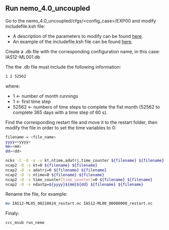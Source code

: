 ## Run nemo_4.0_uncoupled

Go to the nemo_4.0_uncoupled/cfgs/<config_case>/EXP00 and modify includefile.ksh file:

- A description of the parameters to modify can be found [here](Parameters_to_modify_includefile.ksh.md).
- An example of the includefile.ksh file can be found [here](https://github.com/marcolarranaga/ias12wiki/tree/master/models/nemo4.0/run/uncoupled/includefile.ksh).

Create a .db file with the corresponding configuration name, in this case: IAS12-ML001.db

The the .db file must include the following information:

```bash
1 1 52562
```

where:

- 1     &larr; number of month runnings
- 1     &larr; first time step
- 52562 &larr; numbers of time steps to complete the fist month (52562 to complete 365 days with a time step of 60 s).

Find the corresponding restart file and move it to the restart folder, then modify the file in order to set the time variables to 0:
```bash
filename = <file_name>
yyyy=<yyyy>
mm=<mm>
dd=<dd>

ncks -C -O -x -v kt,ntime,adatrj,time_counter ${filename} ${filename}
ncap2 -O -s kt=0 ${filename} ${filename}
ncap2 -O -s adatrj=0 ${filename} ${filename}
ncap2 -O -s ntime=0 ${filename} ${filename}
ncap2 -O -s time_counter[time_counter]=0 ${filename} ${filename}
ncap2 -O -s ndastp=${yyyy}${mm}${dd} ${filename} ${filename}
```

Rename the file, for example:
```bash
mv IAS12-ML05_00210624_restart.nc IAS12-ML00_00000000_restart.nc
```

Finaly:
```bash
ccc_msub run_nemo
```
